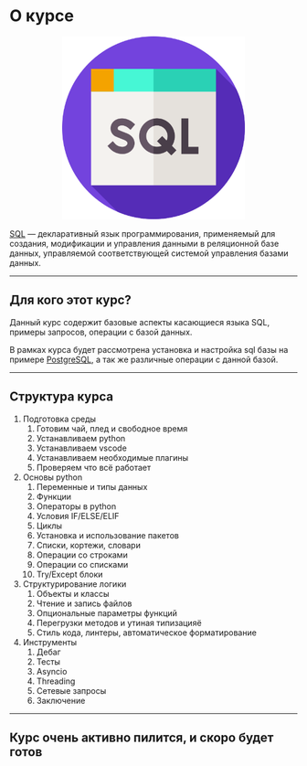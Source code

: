 # О курсе



<p align="center">
  <img width="320px" height="320px" src="sql.png" alt="logo"/>
</p>


[SQL](https://en.wikipedia.org/wiki/SQL) — декларативный язык программирования, применяемый для создания, модификации и управления данными в реляционной базе данных, управляемой соответствующей системой управления базами данных.

---

## Для кого этот курс?

Данный курс содержит базовые аспекты касающиеся языка SQL, примеры запросов, операции с базой данных.

В рамках курса будет рассмотрена установка и настройка sql базы на примере [PostgreSQL](https://www.postgresql.org), а так же различные операции с данной базой.

---

## Структура курса

1. Подготовка среды
    1. Готовим чай, плед и свободное время
    2. Устанавливаем python
    3. Устанавливаем vscode
    4. Устанавливаем необходимые плагины
    5. Проверяем что всё работает
2. Основы python
    1. Переменные и типы данных
    2. Функции
    3. Операторы в python
    4. Условия IF/ELSE/ELIF
    5. Циклы
    6. Установка и использование пакетов
    7. Списки, кортежи, словари
    8. Операции со строками
    9. Операции со списками
    10. Try/Except блоки
3. Структурирование логики
    1. Объекты и классы
    2. Чтение и запись файлов
    3. Опциональные параметры функций
    4. Перегрузки методов и утиная типизацияё
    5. Стиль кода, линтеры, автоматическое форматирование
4. Инструменты
    1. Дебаг
    2. Тесты
    3. Asyncio
    4. Threading
    5. Сетевые запросы
    6. Заключение



---

## Курс очень активно пилится, и скоро будет готов